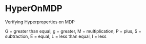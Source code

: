 # HyperOnMDP
Verifying Hyperproperties on MDP

G = greater than equal, g = greater, M = multiplication, P = plus, S = subtraction, E = equal, L = less than equal, l = less

